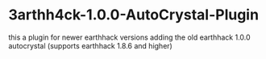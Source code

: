 # 3arthh4ck-1.0.0-AutoCrystal-Plugin
this a plugin for newer earthhack versions adding the old earthhack 1.0.0 autocrystal (supports earthhack 1.8.6 and
higher)
